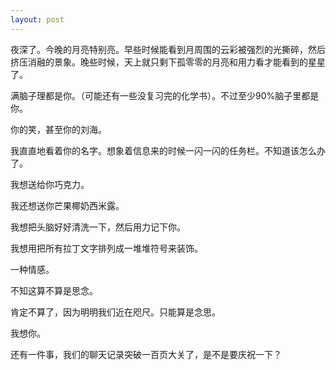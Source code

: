 ```yaml
---
layout: post
---
```

夜深了。今晚的月亮特别亮。早些时候能看到月周围的云彩被强烈的光撕碎，然后挤压消融的景象。晚些时候，天上就只剩下孤零零的月亮和用力看才能看到的星星了。
  
满脑子理都是你。（可能还有一些没复习完的化学书）。不过至少90%脑子里都是你。
  
你的笑，甚至你的刘海。
  
我直直地看着你的名字。想象着信息来的时候一闪一闪的任务栏。不知道该怎么办了。
  
我想送给你巧克力。
  
我还想送你芒果椰奶西米露。
  
我想把头脑好好清洗一下，然后用力记下你。
  
我想用把所有拉丁文字排列成一堆堆符号来装饰。
  
一种情感。
  
不知这算不算是思念。
  
肯定不算了，因为明明我们近在咫尺。只能算是念思。
  
我想你。
  
还有一件事，我们的聊天记录突破一百页大关了，是不是要庆祝一下？